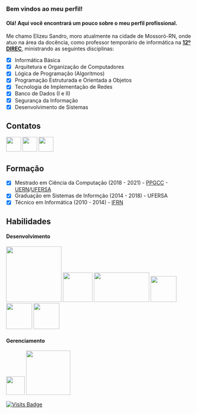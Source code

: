 ### Bem vindos ao meu perfil!

#### Olá! Aqui você encontrará um pouco sobre o meu perfil profissional. 

Me chamo Elizeu Sandro, moro atualmente na cidade de Mossoró-RN, onde atuo na área da docência, como professor temporário de informática na **[12º DIREC](https://www.facebook.com/direcmossoro/)**, ministrando as seguintes disciplinas:

 - [x] Informática Básica
 - [x] Arquitetura e Organização de Computadores
 - [x] Lógica de Programação (Algoritmos)
 - [x] Programação Estruturada e Orientada a Objetos
 - [x] Tecnologia de Implementação de Redes
 - [x] Banco de Dados (I e II)
 - [x] Segurança da Informação
 - [x] Desenvolvimento de Sistemas

## Contatos
[<img src="https://www.flaticon.com/svg/static/icons/svg/174/174857.svg" width=40 height=40>](https://www.linkedin.com/in/elizeu-sandro-da-silva-685299161/) [<img src="https://www.flaticon.com/svg/static/icons/svg/732/732200.svg" width=40 height=40>](elizeusandro3@gmail.com) [<img src="https://www.flaticon.com/svg/static/icons/svg/733/733547.svg" width=40 height=40>](https://www.facebook.com/elizeusandro/)  

## Formação

 - [x] Mestrado em Ciência da Computação (2018 - 2021) - [PPGCC](https://ppgcc.ufersa.edu.br/) - [UERN](http://portal.uern.br/)/[UFERSA](https://ufersa.edu.br/)
 - [x] Graduação em Sistemas de Informção (2014 - 2018) - UFERSA
 - [x] Técnico em Informática (2010 - 2014) - [IFRN](https://portal.ifrn.edu.br/campus/ipanguacu)

## Habilidades
#### Desenvolvimento
<img src="https://user-images.githubusercontent.com/30186107/29488525-f55a69d0-84da-11e7-8a39-5476f663b5eb.png" width=150> <img src="https://miro.medium.com/max/256/1*3H6_a9Srb655m3NiqlbbKQ.png" height=80> <img src="https://www.carlrippon.com/static/64d2dff032f91508ec5326d8e4cdaaab/11d19/React-and-typescript.png" width=150 height=80> <img src="https://cdn.iconscout.com/icon/free/png-256/c-programming-569564.png" width=70> <img src="https://miro.medium.com/max/256/1*ztqS5rRI29GHxZa6uPF2UA.png" width=70> <img src="https://devopstales.github.io/img/postgres.png" width=70> 

#### Gerenciamento
<img src="https://cdn.iconscout.com/icon/free/png-512/github-154-675675.png" width=50> <img src="https://upload.wikimedia.org/wikipedia/commons/thumb/e/e0/Git-logo.svg/512px-Git-logo.svg.png" width=120>





[![Visits Badge](https://badges.pufler.dev/visits/ElizeuS/ElizeuS)](https://badges.pufler.dev)

